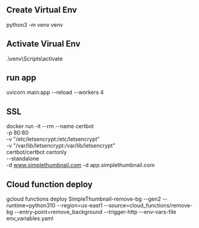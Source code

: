 ## Create Virtual Env

python3 -m venv venv

## Activate Virual Env

.\venv\Scripts\activate

## run app

uvicorn main:app --reload --workers 4


## SSL

docker run -it --rm --name certbot \
    -p 80:80 \
    -v "/etc/letsencrypt:/etc/letsencrypt" \
    -v "/var/lib/letsencrypt:/var/lib/letsencrypt" \
    certbot/certbot certonly \
    --standalone \
    -d www.simplethumbnail.com -d app.simplethumbnail.com


## Cloud function deploy

gcloud functions deploy SimpleThumbnail-remove-bg --gen2 --runtime=python310 --region=us-east1 --source=cloud_functions/remove-bg --entry-point=remove_background --trigger-http --env-vars-file env_variables.yaml